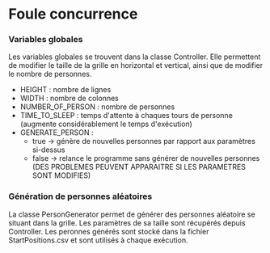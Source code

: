 # Foule concurrence

### Variables globales
Les variables globales se trouvent dans la classe Controller.
Elle permettent de modifier le taille de la grille en horizontal et vertical, ainsi que de modifier le nombre de personnes.
- HEIGHT : nombre de lignes
- WIDTH : nombre de colonnes
- NUMBER_OF_PERSON : nombre de personnes
- TIME_TO_SLEEP : temps d'attente à chaques tours de personne (augmente considérablement le temps d'exécution)
- GENERATE_PERSON : 
  - true -> génère de nouvelles personnes par rapport aux paramètres si-dessus
  - false -> relance le programme sans générer de nouvelles personnes (DES PROBLEMES PEUVENT APPARAITRE SI LES PARAMETRES SONT MODIFIES)

### Génération de personnes aléatoires
La classe PersonGenerator permet de générer des personnes aléatoire se situant dans la grille.
Les paramètres de sa taille sont récupérés depuis Controller.
Les peronnes générés sont stocké dans la fichier StartPositions.csv et sont utilisés à chaque exécution.